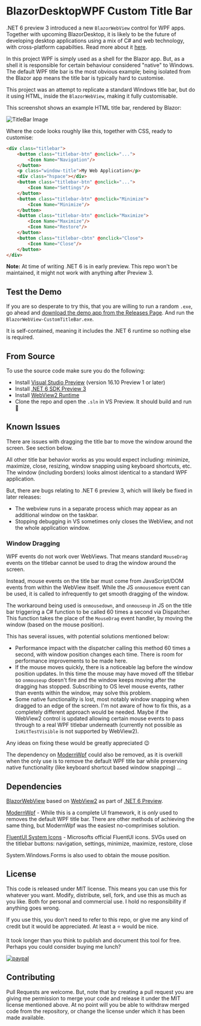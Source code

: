 # BlazorDesktopWPF Custom Title Bar

.NET 6 preview 3 introduced a new `BlazorWebView` control for WPF apps. Together with upcoming BlazorDesktop, it is likely to be the future of developing desktop applications using a mix of C# and web technology, with cross-platform capabilties. Read more about it [here](https://devblogs.microsoft.com/aspnet/asp-net-core-updates-in-net-6-preview-3/#blazorwebview-controls-for-wpf-windows-forms).

In this project WPF is simply used as a shell for the Blazor app. But, as a shell it is responsible for certain behaviour considered "native" to Windows. The default WPF title bar is the most obvious example; being isolated from the Blazor app means the title bar is typically hard to customise.

This project was an attempt to replicate a standard Windows title bar, but do it using HTML, inside the `BlazorWebView`, making it fully customisable.

This screenshot shows an example HTML title bar, rendered by Blazor:

![TitleBar Image](https://cdn.jam-es.com/img/blazordesktopwpf-customtitlebar/titlebar.png)

Where the code looks roughly like this, together with CSS, ready to customise:
```html
<div class="titlebar">
	<button class="titlebar-btn" @onclick="...">
		<Icon Name="Navigation"/>
	</button>
	<p class="window-title">My Web Application</p>
	<div class="hspace"></div>
	<button class="titlebar-btn" @onclick="...">
		<Icon Name="Settings"/>
	</button>
	<button class="titlebar-btn" @onclick="Minimize">
		<Icon Name="Minimize"/>
	</button>
	<button class="titlebar-btn" @onclick="Maximize">
		<Icon Name="Maximize"/>
		<Icon Name="Restore"/>
	</button>
	<button class="titlebar-cbtn" @onclick="Close">
		<Icon Name="Close"/>
	</button>
</div>
```

**Note:** At time of writing .NET 6 is in early preview. This repo won't be maintained, it might not work with anything after Preview 3.

## Test the Demo

If you are so desperate to try this, that you are willing to run a random `.exe`, go ahead and [download the demo app from the Releases Page](https://github.com/James231/BlazorDesktopWPF-CustomTitleBar/releases). And run the `BlazorWebView-CustomTitleBar.exe`.

It is self-contained, meaning it includes the .NET 6 runtime so nothing else is required.

## From Source

To use the source code make sure you do the following:
- Install [Visual Studio Preview](https://visualstudio.microsoft.com/vs/preview/) (version 16.10 Preview 1 or later)
- Install [.NET 6 SDK Preview 3](https://dotnet.microsoft.com/download/dotnet/6.0)
- Install [WebView2 Runtime](https://developer.microsoft.com/en-us/microsoft-edge/webview2/#download-section)
- Clone the repo and open the `.sln` in VS Preview. It should build and run 🤞


## Known Issues

There are issues with dragging the title bar to move the window around the screen. See section below.

All other title bar behavior works as you would expect including: minimize, maximize, close, resizing, window snapping using keyboard shortcuts, etc. The window (including borders) looks almost identical to a standard WPF application.

But, there are bugs relating to .NET 6 preview 3, which will likely be fixed in later releases:
- The webview runs in a separate process which may appear as an additional window on the taskbar.
- Stopping debugging in VS sometimes only closes the WebView, and not the whole application window.

### Window Dragging

WPF events do not work over WebViews. That means standard `MouseDrag` events on the titlebar cannot be used to drag the window around the screen.

Instead, mouse events on the title bar must come from JavaScript/DOM events from within the WebView itself. While the JS `onmousemove` event can be used, it is called to infrequently to get smooth dragging of the window.

The workaround being used is `onmousedown`, and `onmouseup` in JS on the title bar triggering a C# function to be called 60 times a second via Dispatcher. This function takes the place of the `MouseDrag` event handler, by moving the window (based on the mouse position).

This has several issues, with potential solutions mentioned below:
- Performance impact with the dispatcher calling this method 60 times a second, with window position changes each time. There is room for performance improvements to be made here.
- If the mouse moves quickly, there is a noticeable lag before the window position updates. In this time the mouse may have moved off the titlebar so `onmouseup` doesn't fire  and the window keeps moving after the dragging has stopped. Subscribing to OS level mouse events, rather than events within the window, may solve this problem.
- Some native functionality is lost, most notably window snapping when dragged to an edge of the screen. I'm not aware of how to fix this, as a completely different approach would be needed. Maybe if the WebView2 control is updated allowing certain mouse events to pass through to a real WPF titlebar underneath (currently not possible as `IsHitTestVisible` is not supported by WebView2).

Any ideas on fixing these would be greatly appreciated 😉

The dependency on [ModernWpf](https://github.com/Kinnara/ModernWpf) could also be removed, as it is overkill when the only use is to remove the default WPF title bar while preserving native functionality (like keyboard shortcut based window snapping) ...


## Dependencies

[BlazorWebView](https://devblogs.microsoft.com/aspnet/asp-net-core-updates-in-net-6-preview-3/#blazorwebview-controls-for-wpf-windows-forms) based on [WebView2](https://docs.microsoft.com/en-us/microsoft-edge/webview2/) as part of [.NET 6 Preview](https://dotnet.microsoft.com/download/dotnet/6.0).

[ModernWpf](https://github.com/Kinnara/ModernWpf) - While this is a complete UI framework, it is *only* used to removes the default WPF title bar. There are other methods of achieving the same thing, but ModernWpf was the easiest no-comprimises solution.

[FluentUI System Icons](https://github.com/microsoft/fluentui-system-icons) - Microsofts official FluentUI icons. SVGs used on the titlebar buttons: navigation, settings, minimize, maximize, restore, close

System.Windows.Forms is also used to obtain the mouse position.

## License

This code is released under MIT license. This means you can use this for whatever you want. Modify, distribute, sell, fork, and use this as much as you like. Both for personal and commercial use. I hold no responsibility if anything goes wrong.  
  
If you use this, you don't need to refer to this repo, or give me any kind of credit but it would be appreciated. At least a :star: would be nice.  

It took longer than you think to publish and document this tool for free. Perhaps you could consider buying me lunch?

[![paypal](https://www.paypalobjects.com/en_US/i/btn/btn_donateCC_LG.gif)](https://www.paypal.com/cgi-bin/webscr?cmd=_s-xclick&hosted_button_id=MLD56V6HQWCKU&source=url)

## Contributing

Pull Requests are welcome. But, note that by creating a pull request you are giving me permission to merge your code and release it under the MIT license mentioned above. At no point will you be able to withdraw merged code from the repository, or change the license under which it has been made available.